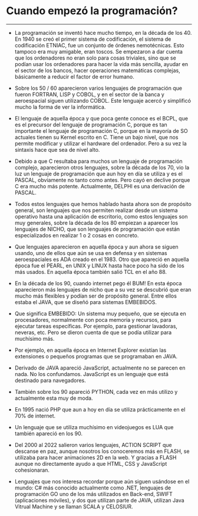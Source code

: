 # Cuando empezó la programación?
---

- La programación se inventó hace mucho tiempo, en la década de los 40. En 1940 se creó
el primer sistema de codificación, el sistema de codificación ETNIAC, fue un conjunto de órdenes
nemotécnicas. Esto tampoco era muy amigable, eran toscos. Se empezaron a dar cuenta que los ordenadores no eran solo para cosas triviales, sino que se podían usar los ordenadores para hacer la vida más sencilla, ayudar en el sector de los bancos, hacer operaciones matemáticas complejas, básicamente a reducir el factor de error humano.

- Sobre los 50 / 60 aparecieron varios lenguajes de programación que fueron FORTRAN, LISP y COBOL, y en el sector de la banca y aeroespacial siguen utilizando COBOL. Este lenguaje acercó y simplificó mucho la forma de ver la informática.

- El lenguaje de aquella época y que poca gente conoce es el BCPL, que es el precursor del lenguaje de programación C, porque es tan importante el lenguaje de programación C, porque en la mayoría de SO actuales tienen su Kernel escrito en C. Tiene un bajo nivel, que nos permite modificar y utilizar el hardware del ordenador. Pero a su vez la sintaxis hace que sea de nivel alto.

- Debido a que C resultaba para muchos un lenguaje de programación complejo, aparecieron otros lenguajes, sobre la década de los 70, vio la luz un lenguaje de programación que aun hoy en día se utiliza y es el PASCAL, obviamente no tanto como antes. Pero cayó en declive porque C era mucho más potente. Actualmente, DELPHI es una derivación de PASCAL.

- Todos estos lenguajes que hemos hablado hasta ahora son de propósito general, son lenguajes que nos permiten realizar desde un sistema operativo hasta una aplicación de escritorio, como estos lenguajes son muy generales, sobre la década de los 80 empiezan a aparecer los lenguajes de NICHO, que son lenguajes de programación que están especializados en realizar 1 o 2 cosas en concreto.

- Que lenguajes aparecieron en aquella época y aun ahora se siguen usando, uno de ellos que aún se usa en defensa y en sistemas aeroespaciales es ADA creado en el 1983. Otro que apareció en aquella época fue el PEARL, en UNIX y LINUX hasta hace poco ha sido de los más usados. En aquella época también salió TCL en el año 88.

- En la década de los 90, cuando internet pego él BUM! En esta época aparecieron más lenguajes de nicho que a su vez se descubrió que eran mucho más flexibles y podían ser de propósito general. Entre ellos estaba el JAVA, que se diseñó para sistemas EMBEBIDOS.

- Que significa EMBEBIDO: Un sistema muy pequeño, que se ejecuta en procesadores, normalmente con poca memoria y recursos, para ejecutar tareas específicas. Por ejemplo, para gestionar lavadoras, neveras, etc. Pero se dieron cuenta de que se podía utilizar para muchísimo más.

- Por ejemplo, en aquella época en Internet Explorer existían las extensiones o pequeños programas que se programaban en JAVA.

- Derivado de JAVA apareció JavaScript, actualmente no se parecen en nada. No los confundamos. JavaScript es un lenguaje que está destinado para navegadores.

- También sobre los 90 apareció PYTHON, cada vez en más utilizo y actualmente esta muy de moda.

- En 1995 nació PHP que aun a hoy en día se utiliza prácticamente en el 70% de internet.

- Un lenguaje que se utiliza muchísimo en videojuegos es LUA que también apareció en los 90.

- Del 2000 al 2022 salieron varios lenguajes, ACTION SCRIPT que descanse en paz, aunque nosotros los conoceremos más en FLASH, se utilizaba para hacer animaciones 2D en la web. Y gracias a FLASH aunque no directamente ayudo a que HTML, CSS y JavaScript cohesionaran.

- Lenguajes que nos interesa recordar porque aún siguen usándose en el mundo: C# más conocido actualmente como .NET, lenguajes de programación GO uno de los más utilizados en Back-end, SWIFT (aplicaciones móviles), y dos que utilizan parte de JAVA, utilizan Java Vitrual Machine y se llaman SCALA y CELOSIUR.